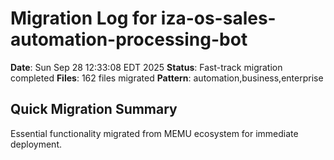 # Migration Log for iza-os-sales-automation-processing-bot

**Date**: Sun Sep 28 12:33:08 EDT 2025
**Status**: Fast-track migration completed
**Files**:      162 files migrated
**Pattern**: automation,business,enterprise

## Quick Migration Summary
Essential functionality migrated from MEMU ecosystem for immediate deployment.
